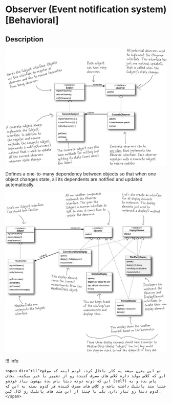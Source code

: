 # Observer (Event notification system) [Behavioral]

## Description

![](observer/image1.jpg)

Defines a one-to-many dependency between objects so that when one object changes state, all its dependents are notified and updated automatically.

![](observer/image2.jpg)

!!! info

    <span dir="rtl">تو این پترن میشه یه کار باحال کرد، اونم اینه که موقع این که کلاس مولد داره کلاس های مصرف کننده رو از تغییر با خبر میکنه، بجای این که دونه دونه دیتا پاس بده بهشون بیاد خودشو (self) پاس بده و یه چنتا متد پابلیک داشته باشه و کلاس های مصرف کننده هر کدوم بسته به این که کدوم دیتا رو نیاز دارن یکی یا چنتا از این متد های پابلیک رو کال کنن.</span>
